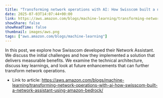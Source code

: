 ```yaml
---
title: "Transforming network operations with AI: How Swisscom built a network assistant using Amazon Bedrock"
date: 2025-07-03T14:07:44+00:00
link: https://aws.amazon.com/blogs/machine-learning/transforming-network-operations-with-ai-how-swisscom-built-a-network-assistant-using-amazon-bedrock/
showShare: false
showReadTime: false
thumbnail: images/aws.png
tags: ["aws.amazon.com/blogs/machine-learning"]
---
```

In this post, we explore how Swisscom developed their Network Assistant. We discuss the initial challenges and how they implemented a solution that delivers measurable benefits. We examine the technical architecture, discuss key learnings, and look at future enhancements that can further transform network operations.

- Link to article: https://aws.amazon.com/blogs/machine-learning/transforming-network-operations-with-ai-how-swisscom-built-a-network-assistant-using-amazon-bedrock/